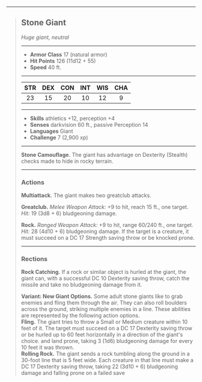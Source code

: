 ***
> ## Stone Giant
> *Huge giant, neutral*
> 
> ***
> 
> - **Armor Class** 17 (natural armor)
> - **Hit Points** 126 (11d12 + 55)
> - **Speed** 40 ft.
> 
> ***
> 
> |STR|DEX|CON|INT|WIS|CHA|
> |:---:|:---:|:---:|:---:|:---:|:---:|
> |23|15|20|10|12|9|
> 
> ***
> 
> - **Skills** athletics +12, perception +4
> - **Senses** darkvision 60 ft., passive Perception 14
> - **Languages** Giant
> - **Challenge** 7 (2,900 xp)
> 
> ***
> 
> **Stone Camouflage.** The giant has advantage on Dexterity (Stealth) checks made to hide in rocky terrain.
> 
> ***
> 
> ### Actions
> **Multiattack.** The giant makes two greatclub attacks.
> 
> **Greatclub.** *Melee Weapon Attack:* +9 to hit, reach 15 ft., one target. *Hit:* 19 (3d8 + 6) bludgeoning damage.
> 
> **Rock.** *Ranged Weapon Attack:* +9 to hit, range 60/240 ft., one target. *Hit:* 28 (4d10 + 6) bludgeoning damage. If the target is a creature, it must succeed on a DC 17 Strength saving throw or be knocked prone.
> 
> ***
> 
> ### Rections
> **Rock Catching.** If a rock or similar object is hurled at the giant, the giant can, with a successful DC 10 Dexterity saving throw, catch the missile and take no bludgeoning damage from it.
> 
> **Variant: New Giant Options.** Some adult stone giants like to grab enemies and fling them through the air. They can also roll boulders across the ground, striking multiple enemies in a line. These abilities are represented by the following action options.  
> **Fling.** The giant tries to throw a Small or Medium creature within 10 feet of it. The target must succeed on a DC 17 Dexterity saving throw or be hurled up to 60 feet horizontally in a direction of the giant's choice. and land prone, taking 3 (1d6) bludgeoning damage for every 10 feet it was thrown.  
> **Rolling Rock.** The giant sends a rock tumbling along the ground in a 30-foot line that is 5 feet wide. Each creature in that line must make a DC 17 Dexterity saving throw, taking 22 (3d10 + 6) bludgeoning damage and falling prone on a failed save
